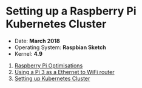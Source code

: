 # Setting up a Raspberry Pi Kubernetes Cluster


* Date: **March 2018**
* Operating System: **Raspbian Sketch**
* Kernel: **4.9**

1. [Raspberry Pi Optimisations](raspisetup.md)
1. [Using a Pi 3 as a Ethernet to WiFi router](wifirouter.md)
2. [Setting up Kubernetes Cluster](kubecluster.md)